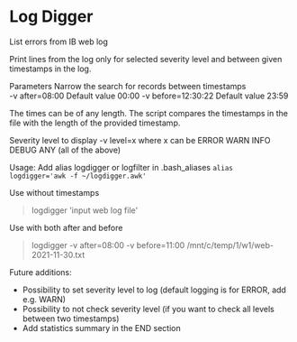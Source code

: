 
# Log Digger


List errors from IB web log

Print lines from the log only for selected severity level and between given timestamps in the log.

Parameters 
Narrow the search for records between timestamps                                                          
-v after=08:00         Default value 00:00
-v before=12:30:22     Default value 23:59

The times can be of any length. The script compares the timestamps in the file with the length of the provided timestamp.

Severity level to display
-v level=x
where x can be 
ERROR
WARN
INFO
DEBUG
ANY  (all of the above)



Usage:
   Add alias logdigger or logfilter in .bash_aliases
  `alias logdigger='awk -f ~/logdigger.awk'`

   Use without timestamps
>  logdigger 'input web log file'

   Use with both after and before
>  logdigger -v after=08:00 -v before=11:00 /mnt/c/temp/1/w1/web-2021-11-30.txt

Future additions:
- Possibility to set severity level to log (default logging is for ERROR, add e.g. WARN)
- Possibility to not check severity level (if you want to check all levels between two timestamps)
- Add statistics summary in the END section
 

 
